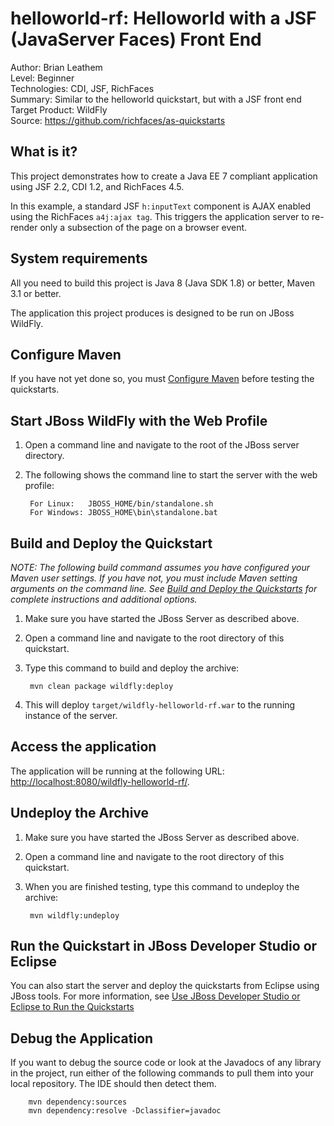 helloworld-rf: Helloworld with a JSF (JavaServer Faces) Front End
==================================================================
Author: Brian Leathem  
Level: Beginner  
Technologies: CDI, JSF, RichFaces  
Summary: Similar to the helloworld quickstart, but with a JSF front end  
Target Product: WildFly  
Source: <https://github.com/richfaces/as-quickstarts>  

What is it?
-----------

This project demonstrates how to create a Java EE 7 compliant application using JSF 2.2, CDI 1.2, and RichFaces 4.5.

In this example, a standard JSF `h:inputText` component is AJAX enabled using the RichFaces `a4j:ajax tag`. This triggers the application server to re-render only a subsection of the page on a browser event.


System requirements
-------------------

All you need to build this project is Java 8 (Java SDK 1.8) or better, Maven 3.1 or better.

The application this project produces is designed to be run on JBoss WildFly.

 
Configure Maven
---------------

If you have not yet done so, you must [Configure Maven](../README.md#mavenconfiguration) before testing the quickstarts.


Start JBoss WildFly with the Web Profile
-------------------------

1. Open a command line and navigate to the root of the JBoss server directory.
2. The following shows the command line to start the server with the web profile:

        For Linux:   JBOSS_HOME/bin/standalone.sh
        For Windows: JBOSS_HOME\bin\standalone.bat

 
Build and Deploy the Quickstart
-------------------------

_NOTE: The following build command assumes you have configured your Maven user settings. If you have not, you must include Maven setting arguments on the command line. See [Build and Deploy the Quickstarts](../README.md#buildanddeploy) for complete instructions and additional options._

1. Make sure you have started the JBoss Server as described above.
2. Open a command line and navigate to the root directory of this quickstart.
3. Type this command to build and deploy the archive:

        mvn clean package wildfly:deploy

4. This will deploy `target/wildfly-helloworld-rf.war` to the running instance of the server.


Access the application 
---------------------

The application will be running at the following URL:  <http://localhost:8080/wildfly-helloworld-rf/>.


Undeploy the Archive
--------------------

1. Make sure you have started the JBoss Server as described above.
2. Open a command line and navigate to the root directory of this quickstart.
3. When you are finished testing, type this command to undeploy the archive:

        mvn wildfly:undeploy


Run the Quickstart in JBoss Developer Studio or Eclipse
-------------------------------------
You can also start the server and deploy the quickstarts from Eclipse using JBoss tools. For more information, see [Use JBoss Developer Studio or Eclipse to Run the Quickstarts](../README.md#useeclipse) 


Debug the Application
------------------------------------

If you want to debug the source code or look at the Javadocs of any library in the project, run either of the following commands to pull them into your local repository. The IDE should then detect them.

        mvn dependency:sources
        mvn dependency:resolve -Dclassifier=javadoc
